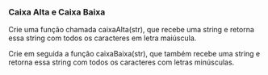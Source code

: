 ### Caixa Alta e Caixa Baixa ###

Crie uma função chamada caixaAlta(str), que recebe uma string e retorna essa string com todos os caracteres em letra maiúscula.

Crie em seguida a função caixaBaixa(str), que também recebe uma string e retorna essa string com todos os caracteres com letras minúsculas.